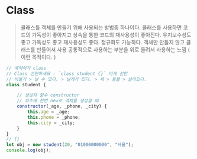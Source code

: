 # Class
> 클래스틀 객체를 만들기 위해 사용되는 방법중 하나이다.
> 클래스를 사용하면 코드의 가독성이 좋아지고
> 상속을 통한 코드의 재사용성이 좋아진다.
> 유지보수성도 좋고 가독성도 좋고 재사용성도 좋다. 정규화도 가능하다.
> 객체만 만들지 않고 클래스를 만들어서 사용
> 공통적으로 사용하는 부분을 위로 올려서 사용하는 느낌 ( 이런 목적이다. )

```js
// 예약어가 class
// Class 선언하세요 : `class student {}` 이게 선언
// 비둘기 > 날 수 있다. > 날개가 있다. > 새 > 동물 > 살아있다.
class student {

    // 생성자 함수 constructor
    // 최초에 한번 new로 객체를 생성할 때
    constructor(_age, _phone, _city) {
        this.age = _age;
        this.phone = _phone;
        this.city = _city;
    }
}
// {}
let obj = new student(20, "01000000000", "서울");
console.log(obj);
```